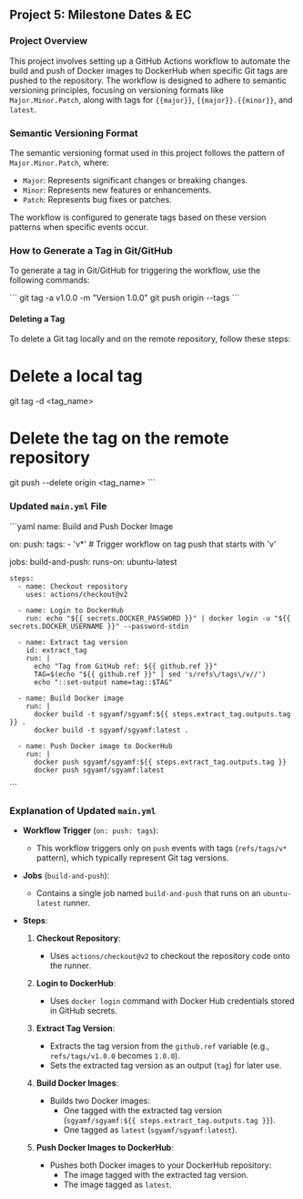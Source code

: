 ## Project 5: Milestone Dates & EC

### Project Overview

This project involves setting up a GitHub Actions workflow to automate the build and push of Docker images to DockerHub when specific Git tags are pushed to the repository. The workflow is designed to adhere to semantic versioning principles, focusing on versioning formats like `Major.Minor.Patch`, along with tags for `{{major}}`, `{{major}}.{{minor}}`, and `latest`.

### Semantic Versioning Format

The semantic versioning format used in this project follows the pattern of `Major.Minor.Patch`, where:
- `Major`: Represents significant changes or breaking changes.
- `Minor`: Represents new features or enhancements.
- `Patch`: Represents bug fixes or patches.

The workflow is configured to generate tags based on these version patterns when specific events occur.

### How to Generate a Tag in Git/GitHub

To generate a tag in Git/GitHub for triggering the workflow, use the following commands:

\```
git tag -a v1.0.0 -m "Version 1.0.0"
git push origin --tags
\```

#### Deleting a Tag

To delete a Git tag locally and on the remote repository, follow these steps:


# Delete a local tag
git tag -d <tag_name>

# Delete the tag on the remote repository
git push --delete origin <tag_name>
\```



### Updated `main.yml` File

\```yaml
name: Build and Push Docker Image

on:
  push:
    tags:
      - 'v*'  # Trigger workflow on tag push that starts with 'v'

jobs:
  build-and-push:
    runs-on: ubuntu-latest

    steps:
      - name: Checkout repository
        uses: actions/checkout@v2

      - name: Login to DockerHub
        run: echo "${{ secrets.DOCKER_PASSWORD }}" | docker login -u "${{ secrets.DOCKER_USERNAME }}" --password-stdin

      - name: Extract tag version
        id: extract_tag
        run: |
          echo "Tag from GitHub ref: ${{ github.ref }}"
          TAG=$(echo "${{ github.ref }}" | sed 's/refs\/tags\/v//')
          echo "::set-output name=tag::$TAG"

      - name: Build Docker image
        run: |
          docker build -t sgyamf/sgyamf:${{ steps.extract_tag.outputs.tag }} .
          docker build -t sgyamf/sgyamf:latest .

      - name: Push Docker image to DockerHub
        run: |
          docker push sgyamf/sgyamf:${{ steps.extract_tag.outputs.tag }}
          docker push sgyamf/sgyamf:latest
\```

### Explanation of Updated `main.yml`

- **Workflow Trigger** (`on: push: tags`):
  - This workflow triggers only on `push` events with tags (`refs/tags/v*` pattern), which typically represent Git tag versions.

- **Jobs** (`build-and-push`):
  - Contains a single job named `build-and-push` that runs on an `ubuntu-latest` runner.

- **Steps**:
  1. **Checkout Repository**:
     - Uses `actions/checkout@v2` to checkout the repository code onto the runner.

  2. **Login to DockerHub**:
     - Uses `docker login` command with Docker Hub credentials stored in GitHub secrets.

  3. **Extract Tag Version**:
     - Extracts the tag version from the `github.ref` variable (e.g., `refs/tags/v1.0.0` becomes `1.0.0`).
     - Sets the extracted tag version as an output (`tag`) for later use.

  4. **Build Docker Images**:
     - Builds two Docker images:
       - One tagged with the extracted tag version (`sgyamf/sgyamf:${{ steps.extract_tag.outputs.tag }}`).
       - One tagged as `latest` (`sgyamf/sgyamf:latest`).

  5. **Push Docker Images to DockerHub**:
     - Pushes both Docker images to your DockerHub repository:
       - The image tagged with the extracted tag version.
       - The image tagged as `latest`.
